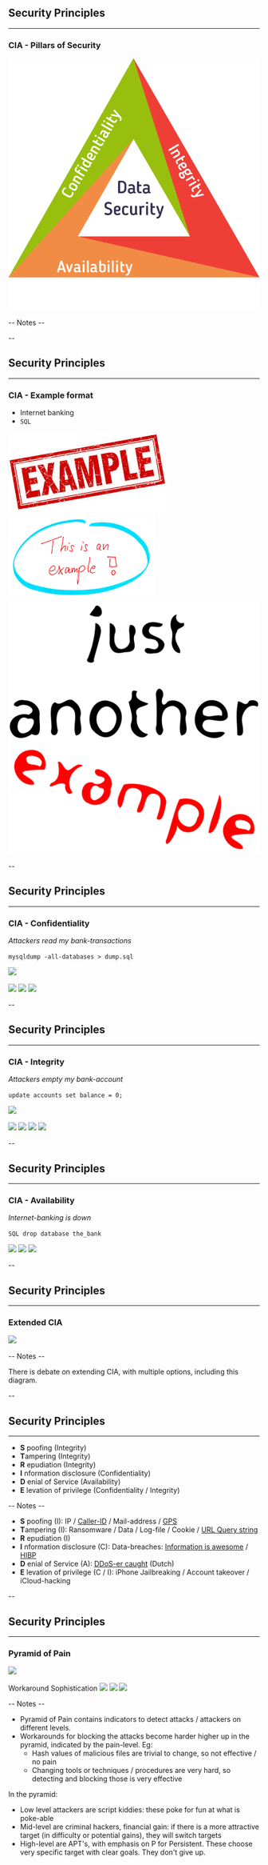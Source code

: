 ## Security Principles
<hr />

### CIA - Pillars of Security

![](pics/cia/CIA_2.png)<!-- .element style="box-shadow:none; position: fixed; top: 160px; right: 200px; width: 575px;"  -->

-- Notes --


--

## Security Principles
<hr />

### CIA - Example format
* Internet banking
* ```SQL```

![](pics/cia/example.jpeg)<!-- .element style="position: fixed; top: 160px; right: 140px; width: 275px; " -->
![](pics/cia/example.png)<!-- .element style="position: fixed; bottom: 100px; right: 20px; width: 225px;" -->
![](pics/cia/example.svg)<!-- .element style="position: fixed; top: 350px; right: 280px; width: 250px;" -->

--

## Security Principles
<hr />

### CIA - Confidentiality
*Attackers read my bank-transactions*<!-- .element: class="fragment" data-fragment-index="0" -->

```mysqldump -all-databases > dump.sql```<!-- .element: class="fragment" data-fragment-index="0" -->

![](pics/cia/confidential.jpeg)<!-- .element style="position: fixed; top: 160px; right: 40px; width: 275px; " class="fragment" data-fragment-index="0" -->

![](pics/cia/gevers_chinese_mongodb.png)<!-- .element style="position: fixed; bottom: 30px; right: 20px; width: 250px;" class="fragment" data-fragment-index="1" -->
![](./pics/webcam_1.png)<!-- .element style="position: fixed; top: 450px; left: 40px; width: 275px;" class="fragment" data-fragment-index="1" -->
![](pics/cia/beautiful_info_data_breaches.png)<!-- .element style="position: fixed; top: 380px; right: 290px; width: 325px;" class="fragment" data-fragment-index="1"  -->

--

## Security Principles
<hr />

### CIA - Integrity
*Attackers empty my bank-account*<!-- .element: class="fragment" data-fragment-index="0" -->

```update accounts set balance = 0;```<!-- .element: class="fragment" data-fragment-index="0" -->

![](./pics/ssl_lock.jpg)<!-- .element style="position: fixed; top: 160px; right: 120px; width: 275px;" class="fragment" data-fragment-index="0" -->

![](pics/cia/baby_phone_2.png)<!-- .element style="position: fixed; bottom: 10px; right: 220px; width: 375px;" class="fragment" data-fragment-index="1" -->
![](pics/cia/sluizen.png)<!-- .element style="position: fixed; bottom: 180px; right: 0px; width: 375px;" class="fragment" data-fragment-index="1" -->
![](pics/cia/stuxnet.png)<!-- .element style="position: fixed; bottom: 170px; left: 150px; width: 375px;" class="fragment" data-fragment-index="1" -->
![](pics/cia/jeep_cherokee.png)<!-- .element style="position: fixed; top: 390px; left: -20px; width: 275px;" class="fragment" data-fragment-index="1" -->

--

## Security Principles
<hr />

### CIA - Availability
*Internet-banking is down*<!-- .element: class="fragment" data-fragment-index="0" -->

```SQL drop database the_bank```<!-- .element: class="fragment" data-fragment-index="0" -->

![](pics/cia/norsk_hydro.png)<!-- .element style="position: fixed; bottom: 50px; right: 220px; width: 275px;" class="fragment" data-fragment-index="1" -->
![](pics/cia/notpetya.png)<!-- .element style="position: fixed; top: 140px; right: 90px; width: 275px;" class="fragment" data-fragment-index="1" -->
![](pics/cia/DDoS.png)<!-- .element style="position: fixed; bottom: 70px; left: 10px; width: 375px;" class="fragment" data-fragment-index="1" -->

--

## Security Principles
<hr />

### Extended CIA

![](./pics/new-cia-triad.png)<!-- .element style="box-shadow:none; position: fixed; top: 160px; right: 200px; width: 575px; z-index: -100;"  -->


-- Notes --

There is debate on extending CIA, with multiple options, including this diagram.


--

## Security Principles
<hr />

* **S** poofing (Integrity)
* **T**ampering (Integrity)
* **R** epudiation (Integrity)
* **I** nformation disclosure (Confidentiality)
* **D** enial of Service (Availability)
* **E** levation of privilege (Confidentiality / Integrity)

-- Notes --

* **S** poofing (I): IP / [Caller-ID](https://youtu.be/FO0iG_P0P6M?t=345) / Mail-address / [GPS](https://www.scmagazine.com/home/pokemon-go-cheaters-may-inadvertently-learn-gps-spoofing/)
* **T**ampering (I): Ransomware / Data / Log-file / Cookie / [URL Query string](https://nos.nl/artikel/273011-alle-begrotingsstukken-openbaar.html)
* **R** epudiation (I)
* **I** nformation disclosure (C): Data-breaches: [Information is awesome](https://informationisbeautiful.net/visualizations/worlds-biggest-data-breaches-hacks/) / [HIBP](https://haveibeenpwned.com)
* **D** enial of Service (A): [DDoS-er caught](https://tweakers.net/reviews/6031/een-ddoser-betrapt-hoe-de-aanvaller-tegen-de-lamp-liep.html) (Dutch)
* **E** levation of privilege (C / I): iPhone Jailbreaking / Account takeover / iCloud-hacking



--

## Security Principles
<hr />

### Pyramid of Pain

![](./pics/Pyramid_of_Pain_v2.png)<!-- .element style="box-shadow:none; position: fixed; top: 260px; right: 200px; width: 575px; z-index: -100;"  -->


<span>Workaround</span><!-- .element style="font-size: 16px; box-shadow:none; position: fixed; top: 230px; right: 240px; z-index: -100;"  -->
<span>Sophistication</span><!-- .element style="font-size: 16px; box-shadow:none; position: fixed; top: 230px; left: 50px; z-index: -100;"  -->
![](./pics/hacker-3.png)<!-- .element style="box-shadow:none; position: fixed; bottom: 300px; left: 130px; width: 100px; background-color: #ffffff;" class="fragment" data-fragment-index="3" -->
![](pics/cia/spider_2.png)<!-- .element style="box-shadow:none; position: fixed; bottom: 180px; left: 70px; width: 100px; background-color: #ffffff;" class="fragment" data-fragment-index="2" -->
![](./pics/script.png)<!-- .element style="box-shadow:none; position: fixed; bottom: 70px; left: 0px; width: 100px; background-color: #ffffff;" class="fragment" data-fragment-index="1" -->


-- Notes --

* Pyramid of Pain contains indicators to detect attacks / attackers on different levels.
* Workarounds for blocking the attacks become harder higher up in the pyramid, indicated by the pain-level. Eg:
  * Hash values of malicious files are trivial to change, so not effective / no pain
  * Changing tools or techniques / procedures are very hard, so detecting and blocking those is very effective

In the pyramid:
* Low level attackers are script kiddies: these poke for fun at what is poke-able
* Mid-level are criminal hackers, financial gain: if there is a more attractive target (in difficulty or potential gains), they will switch targets
* High-level are APT's, with emphasis on P for Persistent. These choose very specific target with clear goals. They don't give up.
